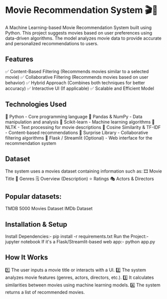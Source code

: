 # Movie Recommendation System 🎬🎥
A Machine Learning-based Movie Recommendation System built using Python. This project suggests movies based on user preferences using data-driven algorithms. The model analyzes movie data to provide accurate and personalized recommendations to users.

##  Features
✅ Content-Based Filtering (Recommends movies similar to a selected movie)
✅ Collaborative Filtering (Recommends movies based on user behavior)
✅ Hybrid Approach (Combines both techniques for better accuracy)
✅ Interactive UI (If applicable)
✅ Scalable and Efficient Model

## Technologies Used
🔹 Python - Core programming language
🔹 Pandas & NumPy - Data manipulation and analysis
🔹 Scikit-learn - Machine learning algorithms
🔹 NLTK - Text processing for movie descriptions
🔹 Cosine Similarity & TF-IDF - Content-based recommendations
🔹 Surprise Library - Collaborative filtering algorithms
🔹 Flask / Streamlit (Optional) - Web interface for the recommendation system

## Dataset
The system uses a movies dataset containing information such as:
🎞 Movie Title
📝 Genres
🗒 Overview (Description)
⭐ Ratings
🎭 Actors & Directors

## Popular datasets:

TMDB 5000 Movies Dataset
IMDb Dataset

## Installation & Setup
Install Dependencies:- pip install -r requirements.txt
Run the Project:- jupyter notebook
If it's a Flask/Streamlit-based web app:- python app.py

## How It Works
1️⃣ The user inputs a movie title or interacts with a UI.
2️⃣ The system analyzes movie features (genres, actors, directors, etc.).
3️⃣ It calculates similarities between movies using machine learning models.
4️⃣ The system returns a list of recommended movies.



